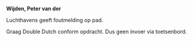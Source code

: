 **Wijden, Peter van der**

Luchthavens geeft foutmelding op pad.

Graag Double Dutch conform opdracht. Dus geen invoer via toetsenbord.
